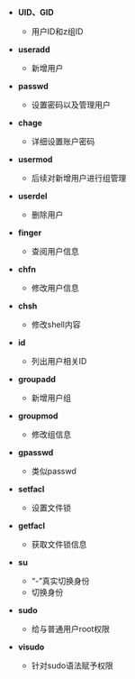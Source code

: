 - **UID、GID**
	- 用户ID和z组ID
- **useradd**
	- 新增用户
- **passwd**
	- 设置密码以及管理用户
- **chage**
	- 详细设置账户密码
- **usermod**
	- 后续对新增用户进行组管理
- **userdel**
	- 删除用户
- **finger**
	- 查阅用户信息
- **chfn**
	- 修改用户信息
- **chsh**
	- 修改shell内容
- **id**
	- 列出用户相关ID
- **groupadd**
	- 新增用户组
- **groupmod**
	- 修改组信息
- **gpasswd**
	- 类似passwd
- **setfacl**
	- 设置文件锁
- **getfacl**
	- 获取文件锁信息

- **su**
	- “-”真实切换身份
	- 切换身份
- **sudo**
	- 给与普通用户root权限
- **visudo**
	- 针对sudo语法赋予权限
<!--stackedit_data:
eyJoaXN0b3J5IjpbLTM3MzU3MTI0OSwtMTM2NDIyMTI3MCwtMT
Q0NjE3Njc1MSwtMjAwMzcxNTczNywtMzk2MjI3Mzg0LC01MTM4
NDM0ODEsMTYxNjM0ODIyNCwxOTU3NTkwMzddfQ==
-->